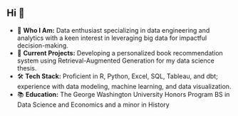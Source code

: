 ## Hi 👋

- 🌟 **Who I Am:** Data enthusiast specializing in data engineering and analytics with a keen interest in leveraging big data for impactful decision-making.
- 🔭 **Current Projects:** Developing a personalized book recommendation system using Retrieval-Augmented Generation for my data science thesis.
- 🛠️ **Tech Stack:** Proficient in R, Python, Excel, SQL, Tableau, and dbt; experience with data modeling, machine learning, and data visualization.
- 📚 **Education:** The George Washington University Honors Program BS in Data Science and Economics and a minor in History

